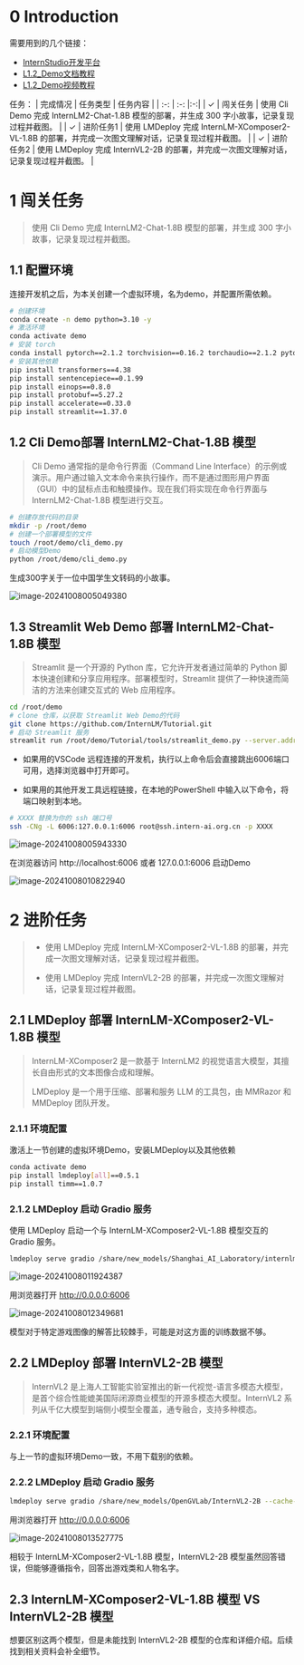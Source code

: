  # 0 Introduction
需要用到的几个链接：
- [InternStudio开发平台](https://studio.intern-ai.org.cn/console/dashboard)
- [L1.2_Demo文档教程](https://github.com/InternLM/Tutorial/blob/camp3/docs/L1/Demo/readme.md)
- [L1.2_Demo视频教程](https://www.bilibili.com/video/BV18x4y147SU/)

任务：
| 完成情况 | 任务类型       | 任务内容 |
| :-: | :-: |:-:|
| ✓  | 闯关任务 | 使用 Cli Demo 完成 InternLM2-Chat-1.8B 模型的部署，并生成 300 字小故事，记录复现过程并截图。 |
| ✓ | 进阶任务1 | 使用 LMDeploy 完成 InternLM-XComposer2-VL-1.8B 的部署，并完成一次图文理解对话，记录复现过程并截图。 |
| ✓ | 进阶任务2 | 使用 LMDeploy 完成 InternVL2-2B 的部署，并完成一次图文理解对话，记录复现过程并截图。 |

 # 1 闯关任务
> 使用 Cli Demo 完成 InternLM2-Chat-1.8B 模型的部署，并生成 300 字小故事，记录复现过程并截图。
## 1.1 配置环境

连接开发机之后，为本关创建一个虚拟环境，名为demo，并配置所需依赖。

```bash
# 创建环境
conda create -n demo python=3.10 -y
# 激活环境
conda activate demo
# 安装 torch
conda install pytorch==2.1.2 torchvision==0.16.2 torchaudio==2.1.2 pytorch-cuda=12.1 -c pytorch -c nvidia -y
# 安装其他依赖
pip install transformers==4.38
pip install sentencepiece==0.1.99
pip install einops==0.8.0
pip install protobuf==5.27.2
pip install accelerate==0.33.0
pip install streamlit==1.37.0
```

## 1.2 Cli Demo部署 InternLM2-Chat-1.8B 模型

> Cli Demo 通常指的是命令行界面（Command Line Interface）的示例或演示。用户通过输入文本命令来执行操作，而不是通过图形用户界面（GUI）中的鼠标点击和触摸操作。现在我们将实现在命令行界面与InternLM2-Chat-1.8B 模型进行交互。

```bash
# 创建存放代码的目录
mkdir -p /root/demo
# 创建一个部署模型的文件
touch /root/demo/cli_demo.py
# 启动模型Demo
python /root/demo/cli_demo.py
```

生成300字关于一位中国学生文转码的小故事。

![image-20241008005049380](./pics/image-20241008005049380.png)

## 1.3 Streamlit Web Demo 部署 InternLM2-Chat-1.8B 模型

> Streamlit 是一个开源的 Python 库，它允许开发者通过简单的 Python 脚本快速创建和分享应用程序。部署模型时，Streamlit 提供了一种快速而简洁的方法来创建交互式的 Web 应用程序。

```bash
cd /root/demo
# clone 仓库，以获取 Streamlit Web Demo的代码
git clone https://github.com/InternLM/Tutorial.git
# 启动 Streamlit 服务
streamlit run /root/demo/Tutorial/tools/streamlit_demo.py --server.address 127.0.0.1 --server.port 6006
```

- 如果用的VSCode 远程连接的开发机，执行以上命令后会直接跳出6006端口可用，选择浏览器中打开即可。

- 如果用的其他开发工具远程链接，在本地的PowerShell 中输入以下命令，将端口映射到本地。

```bash
# XXXX 替换为你的 ssh 端口号
ssh -CNg -L 6006:127.0.0.1:6006 root@ssh.intern-ai.org.cn -p XXXX
```

![image-20241008005943330](./pics/image-20241008005943330.png)

在浏览器访问 http://localhost:6006 或者 127.0.0.1:6006 启动Demo

![image-20241008010822940](./pics/image-20241008010822940.png)



# 2 进阶任务

> - 使用 LMDeploy 完成 InternLM-XComposer2-VL-1.8B 的部署，并完成一次图文理解对话，记录复现过程并截图。
>
> -  使用 LMDeploy 完成 InternVL2-2B 的部署，并完成一次图文理解对话，记录复现过程并截图。

## 2.1 LMDeploy 部署 InternLM-XComposer2-VL-1.8B 模型

> InternLM-XComposer2 是一款基于 InternLM2 的视觉语言大模型，其擅长自由形式的文本图像合成和理解。
>
> LMDeploy 是一个用于压缩、部署和服务 LLM 的工具包，由 MMRazor 和 MMDeploy 团队开发。

### 2.1.1 环境配置

激活上一节创建的虚拟环境Demo，安装LMDeploy以及其他依赖

```bash
conda activate demo
pip install lmdeploy[all]==0.5.1
pip install timm==1.0.7
```

### 2.1.2 LMDeploy 启动 Gradio 服务

使用 LMDeploy 启动一个与 InternLM-XComposer2-VL-1.8B 模型交互的 Gradio 服务。

```bash
lmdeploy serve gradio /share/new_models/Shanghai_AI_Laboratory/internlm-xcomposer2-vl-1_8b --cache-max-entry-count 0.1
```

![image-20241008011924387](./pics/image-20241008011924387.png)

用浏览器打开 http://0.0.0.0:6006 

![image-20241008012349681](./pics/image-20241008012349681.png)

模型对于特定游戏图像的解答比较棘手，可能是对这方面的训练数据不够。

## 2.2 LMDeploy 部署 InternVL2-2B 模型

> InternVL2 是上海人工智能实验室推出的新一代视觉-语言多模态大模型，是首个综合性能媲美国际闭源商业模型的开源多模态大模型。InternVL2 系列从千亿大模型到端侧小模型全覆盖，通专融合，支持多种模态。

### 2.2.1 环境配置

与上一节的虚拟环境Demo一致，不用下载别的依赖。

### 2.2.2 LMDeploy 启动 Gradio 服务

```bash
lmdeploy serve gradio /share/new_models/OpenGVLab/InternVL2-2B --cache-max-entry-count 0.1
```

用浏览器打开 http://0.0.0.0:6006 

![image-20241008013527775](./pics/image-20241008013527775.png)

相较于 InternLM-XComposer2-VL-1.8B 模型，InternVL2-2B 模型虽然回答错误，但能够遵循指令，回答出游戏类和人物名字。

## 2.3 InternLM-XComposer2-VL-1.8B 模型 VS InternVL2-2B 模型

想要区别这两个模型，但是未能找到 InternVL2-2B 模型的仓库和详细介绍。后续找到相关资料会补全细节。